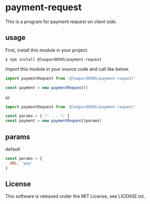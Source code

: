 # payment-request
This is a program for payment request on client side.

## usage
First, install this module in your project.
```console
$ npm install @leopard0505/payment-request
```

Import this module in your source code and call like below.
```JavaScript
import paymentRequest from '@leopard0505/payment-request'

const payment = new paymentRequest()
```
or
```JavaScript
import paymentRequest from '@leopard0505/payment-request'

const params = { /* ... */ }
const payment = new paymentRequest(params)
```

## params
default
```JavaScript
const params = {
  URL: 'pay'
}
```


## License
This software is released under the MIT License, see LICENSE.txt.
